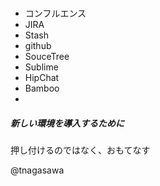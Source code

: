#####
* コンフルエンス
* JIRA
* Stash
* github
* SouceTree
* Sublime
* HipChat
* Bamboo
* 

##### 新しい環境を導入するために

押し付けるのではなく、おもてなす

@tnagasawa
